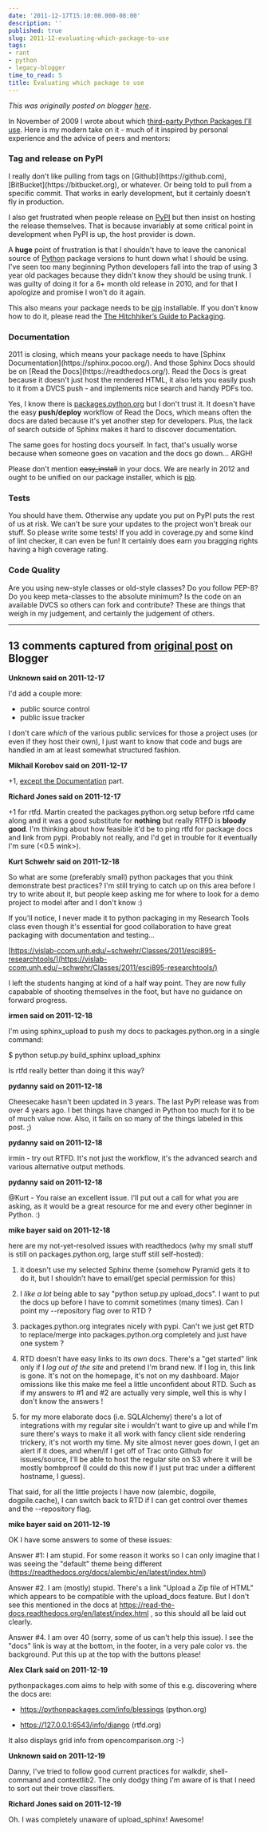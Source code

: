```yaml
---
date: '2011-12-17T15:10:00.000-08:00'
description: ''
published: true
slug: 2011-12-evaluating-which-package-to-use
tags:
- rant
- python
- legacy-blogger
time_to_read: 5
title: Evaluating which package to use
---
```


*This was originally posted on blogger [here](https://pydanny.blogspot.com/2011/12/evaluating-which-package-to-use.html)*.

In November of 2009 I wrote about which [third-party Python Packages I'll use](https://pydanny.blogspot.com/2009/11/code-ill-reuse.html). Here is my modern take on it - much of it inspired by personal experience and the advice of peers and mentors:

<h3>Tag and release on PyPI</h3>
I really don't like pulling from tags on [Github](https://github.com), [BitBucket](https://bitbucket.org), or whatever. Or being told to pull from a specific commit. That works in early development, but it certainly doesn't fly in production. 

I also get frustrated when people release on [PyPI](https://pypi.python.org/pypi) but then insist on hosting the release themselves. That is because invariably at some critical point in development when PyPI is up, the host provider is down. 

A <b>huge</b> point of frustration is that I shouldn't have to leave the canonical source of [Python](https://python.org) package versions to hunt down what I should be using. I've seen too many beginning Python developers fall into the trap of using 3 year old packages because they didn't know they should be using trunk. I was guilty of doing it for a 6+ month old release in 2010, and for that I apologize and promise I won't do it again.

This also means your package needs to be [pip](https://pypi.python.org/pypi/pip) installable. If you don't know how to do it, please read the [The Hitchhiker’s Guide to Packaging](https://guide.python-distribute.org/). 

<h3>Documentation</h3>
2011 is closing, which means your package needs to have [Sphinx Documentation](https://sphinx.pocoo.org/). And those Sphinx Docs should be on [Read the Docs](https://readthedocs.org/). Read the Docs is great because it doesn't just host the rendered HTML, it also lets you easily push to it from a DVCS push - and implements nice search and handy PDFs too.

Yes, I know there is [packages.python.org](https://packages.python.org) but I don't trust it. It doesn't have the easy <strong>push/deploy</strong> workflow of Read the Docs, which means often the docs are dated because it's yet another step for developers. Plus, the lack of search outside of Sphinx makes it hard to discover documentation.

The same goes for hosting docs yourself. In fact, that's usually worse because when someone goes on vacation and the docs go down... ARGH!

Please don't mention <strike>easy_install</strike> in your docs. We are nearly in 2012 and ought to be unified on our package installer, which is [pip](https://pypi.python.org/pypi/pip). 

<h3>Tests</h3>
You should have them. Otherwise any update you put on PyPI puts the rest of us at risk. We can't be sure your updates to the project won't break our stuff. So please write some tests! If you add in coverage.py and some kind of lint checker, it can even be fun! It certainly does earn you bragging rights having a high coverage rating.

<h3>Code Quality</h3>
Are you using new-style classes or old-style classes? Do you follow PEP-8? Do you keep meta-classes to the absolute minimum? Is the code on an available DVCS so others can fork and contribute? These are things that weigh in my judgement, and certainly the judgement of others.

---

## 13 comments captured from [original post](https://pydanny.blogspot.com/2011/12/evaluating-which-package-to-use.html) on Blogger

**Unknown said on 2011-12-17**

I'd add a couple more:
- public source control
- public issue tracker

I don't care *which* of the various public services for those a project uses (or even if they host their own), I just want to know that code and bugs are handled in am at least somewhat structured fashion.

**Mikhail Korobov said on 2011-12-17**

+1, [except the Documentation](https://kmike.ru/on-package-docs/) part.

**Richard Jones said on 2011-12-17**

+1 for rtfd. Martin created the packages.python.org setup before rtfd came along and it was a good substitute for <b>nothing</b> but really RTFD is <b>bloody good</b>. I'm thinking about how feasible it'd be to ping rtfd for package docs and link from pypi. Probably not really, and I'd get in trouble for it eventually I'm sure (&lt;0.5 wink&gt;).

**Kurt Schwehr said on 2011-12-18**

So what are some (preferably small) python packages that you think demonstrate best practices?  I'm still trying to catch up on this area before I try to write about it, but people keep asking me for where to look for a demo project to model after and I don't know :)

If you'll notice, I never made it to python packaging in my Research Tools class even though it's essential for good collaboration to have great packaging with documentation and testing...

[https://vislab-ccom.unh.edu/~schwehr/Classes/2011/esci895-researchtools/](https://vislab-ccom.unh.edu/~schwehr/Classes/2011/esci895-researchtools/)

I left the students hanging at kind of a half way point.  They are now fully capabable of shooting themselves in the foot, but have no guidance on forward progress.

**irmen said on 2011-12-18**

I'm using sphinx_upload to push my docs to packages.python.org in a single command:

$ python setup.py build_sphinx upload_sphinx

Is rtfd really better than doing it this way?

**pydanny said on 2011-12-18**

Cheesecake hasn't been updated in 3 years. The last PyPI release was from over 4 years ago. I bet things have changed in Python too much for it to be of much value now. Also, it fails on so many of the things labeled in this post. ;)

**pydanny said on 2011-12-18**

irmin - try out RTFD. It's not just the workflow, it's the advanced search and various alternative output methods.

**pydanny said on 2011-12-18**

@Kurt - You raise an excellent issue. I'll put out a call for what you are asking, as it would be a great resource for me and every other beginner in Python. :)

**mike bayer said on 2011-12-18**

here are my not-yet-resolved issues with readthedocs (why my small stuff is still on packages.python.org, large stuff still self-hosted):

1. it doesn't use my selected Sphinx theme (somehow Pyramid gets it to do it, but I shouldn't have to email/get special permission for this)

2. I *like a lot* being able to say &quot;python setup.py upload_docs&quot;.   I want to put the docs up before I have to commit sometimes (many times).   Can I point my --repository flag over to RTD ?  

3. packages.python.org integrates nicely with pypi.   Can't we just get RTD to replace/merge into packages.python.org completely and just have one system ?

4. RTD doesn't have easy links to its *own* docs.  There's a &quot;get started&quot; link only if I *log out of the site* and pretend I'm brand new. If I log in, this link is gone.  It's not on the homepage, it's not on my dashboard.  Major omissions like this make me feel a little unconfident about RTD.    Such as if my answers to #1 and #2 are actually very simple, well this is why I don't know the answers !

5. for my more elaborate docs (i.e. SQLAlchemy) there's a lot of integrations with my regular site i wouldn't want to give up and while I'm sure there's ways to make it all work with fancy client side rendering trickery, it's not worth my time.  My site almost never goes down, I get an alert if it does, and when/if I get off of Trac onto Github for issues/source, I'll be able to host the regular site on  S3 where it will be mostly bombproof (I could do this now if I just put trac under a different hostname, I guess).

That said, for all the little projects I have now (alembic, dogpile, dogpile.cache), I can switch back to RTD if I can get control over themes and the --repository flag.

**mike bayer said on 2011-12-19**

OK I have some answers to some of these issues:

Answer #1: I am stupid.   For some reason it works so I can only imagine that I was seeing the &quot;default&quot; theme being different (https://readthedocs.org/docs/alembic/en/latest/index.html)

Answer #2.  I am (mostly) stupid.  There's a link &quot;Upload a Zip file of HTML&quot; which appears to be compatible with the upload_docs feature.  But I don't see this mentioned in the docs at https://read-the-docs.readthedocs.org/en/latest/index.html , so this should all be laid out clearly.

Answer #4.  I am over 40 (sorry, some of us can't help this issue).  I see the &quot;docs&quot; link is way at the bottom, in the footer, in a very pale color vs. the background.  Put this up at the top with the buttons please!

**Alex Clark said on 2011-12-19**

pythonpackages.com aims to help with some of this e.g. discovering where the docs are:

- https://pythonpackages.com/info/blessings (python.org)

- https://127.0.0.1:6543/info/django (rtfd.org)

It also displays grid info from opencomparison.org :-)

**Unknown said on 2011-12-19**

Danny, I've tried to follow good current practices for walkdir, shell-command and contextlib2. The only dodgy thing I'm aware of is that I need to sort out their trove classifiers.

**Richard Jones said on 2011-12-19**

Oh. I was completely unaware of upload_sphinx! Awesome!

